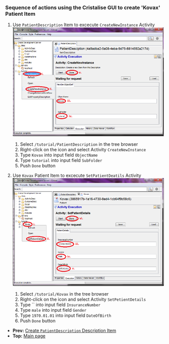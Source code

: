 ### Sequence of actions using the Cristalise GUI to create 'Kovax' Patient Item

1. Use `PatientDescription` Item to excecute `CreateNewInstance` Activity ![PatientDescription](PatientDescription_CreateNewInstance.png)
    1. Select `/tutorial/PatientDescription` in the tree browser
    1. Right-click on the icon and select Activity `CreateNewInstance`
    1. Type `Kovax` into input field `ObjectName` 
    1. Type `tutorial` into input field `SubFolder`
    1. Push `Done` button

1. Use `Kovax` Patient Item to excecute `SetPatientDeatils` Activity ![Kovax](Kovax_SetPatientDeatils.png)
    1. Select `/tutorial/Kovax` in the tree browser
    1. Right-click on the icon and select Activity `SetPetientDetails`
    1. Type `` into input field `InsuranceNumber` 
    1. Type `male` into input field `Gender` 
    1. Type `1970.01.01` into input field `DateOfBirth`
    1. Push `Done` button

- **Prev:** [Create `PatientDescription` Description Item](Create-PatientDescription)
- **Top:**  [Main page](Basic-Tutorial)